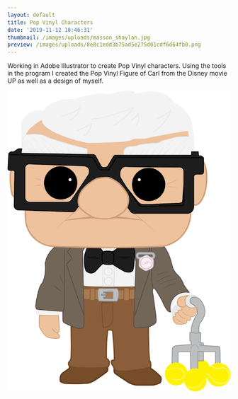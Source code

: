 ```yaml
---
layout: default
title: Pop Vinyl Characters
date: '2019-11-12 18:46:31'
thumbnail: /images/uploads/masson_shaylan.jpg
preview: /images/uploads/8e8c1edd3b75ad5e275d01cdf6d64fb0.png
---
```

Working in Adobe Illustrator to create Pop Vinyl characters. Using the tools in the program I created the Pop Vinyl Figure of Carl from the Disney movie UP as well as a design of myself.

![Carl from UP](/images/uploads/carl-up.png "Carl from UP")
